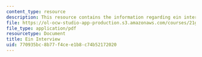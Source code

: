 ```yaml
---
content_type: resource
description: This resource contains the information regarding ein interview.
file: https://ol-ocw-studio-app-production.s3.amazonaws.com/courses/21g-401-german-i-fall-2008/770935bc8b77f4cee1b8c74b52172020_MIT21G_401F08_ein_inter.pdf
file_type: application/pdf
resourcetype: Document
title: Ein Interview
uid: 770935bc-8b77-f4ce-e1b8-c74b52172020
---
```

